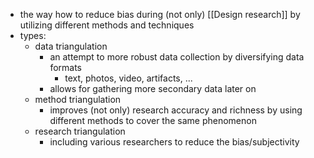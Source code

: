- the way how to reduce bias during (not only) [[Design research]] by utilizing different methods and techniques
- types:
	- data triangulation
		- an attempt to more robust data collection by diversifying data formats
			- text, photos, video, artifacts, ...
		- allows for gathering more secondary data later on
	- method triangulation
		- improves (not only) research accuracy and richness by using different methods to cover the same phenomenon
	- research triangulation
		- including various researchers to reduce the bias/subjectivity